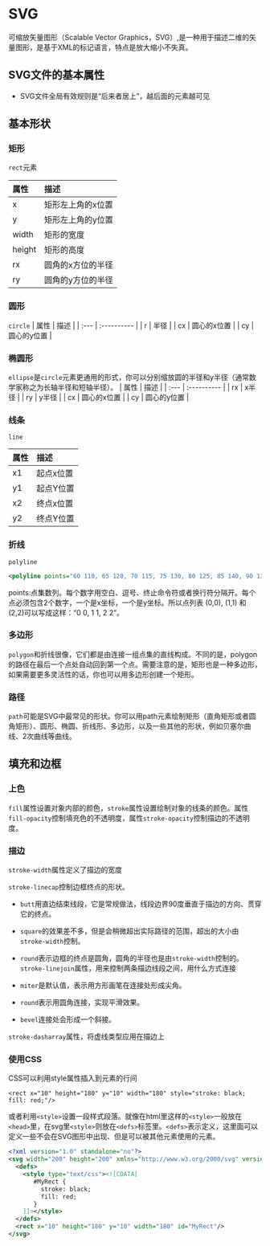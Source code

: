 # SVG

可缩放矢量图形（Scalable Vector Graphics，SVG）,是一种用于描述二维的矢量图形，是基于XML的标记语言，特点是放大缩小不失真。

## SVG文件的基本属性

- SVG文件全局有效规则是“后来者居上”，越后面的元素越可见

## 基本形状

### 矩形

 `rect`元素

 | 属性   | 描述              |
 | :----- | :---------------- |
 | x      | 矩形左上角的x位置 |
 | y      | 矩形左上角的y位置 |
 | width  | 矩形的宽度        |
 | height | 矩形的高度        |
 | rx     | 圆角的x方位的半径 |
 | ry     | 圆角的y方位的半径 |

### 圆形

 `circle`
 | 属性 | 描述        |
 | :--- | :---------- |
 | r    | 半径        |
 | cx   | 圆心的x位置 |
 | cy   | 圆心的y位置 |

### 椭圆形

`ellipse`是`circle`元素更通用的形式，你可以分别缩放圆的半径和y半径（通常数学家称之为长轴半径和短轴半径）。
 | 属性 | 描述        |
 | :--- | :---------- |
 | rx   | x半径       |
 | ry   | y半径       |
 | cx   | 圆心的x位置 |
 | cy   | 圆心的y位置 |

### 线条

`line`

| 属性 | 描述      |
| :--- | :-------- |
| x1   | 起点x位置 |
| y1   | 起点Y位置 |
| x2   | 终点x位置 |
| y2   | 终点Y位置 |

### 折线

`polyline`

```xml
<polyline points="60 110, 65 120, 70 115, 75 130, 80 125, 85 140, 90 135, 95 150, 100 145"/>
```

points:点集数列。每个数字用空白、逗号、终止命令符或者换行符分隔开。每个点必须包含2个数字，一个是x坐标，一个是y坐标。所以点列表 (0,0), (1,1) 和(2,2)可以写成这样：“0 0, 1 1, 2 2”。

### 多边形

`polygon`和折线很像，它们都是由连接一组点集的直线构成。不同的是，polygon的路径在最后一个点处自动回到第一个点。需要注意的是，矩形也是一种多边形，如果需要更多灵活性的话，你也可以用多边形创建一个矩形。

### 路径

`path`可能是SVG中最常见的形状。你可以用path元素绘制矩形（直角矩形或者圆角矩形）、圆形、椭圆、折线形、多边形，以及一些其他的形状，例如贝塞尔曲线、2次曲线等曲线。

## 填充和边框

### 上色

  `fill`属性设置对象内部的颜色，`stroke`属性设置绘制对象的线条的颜色。属性`fill-opacity`控制填充色的不透明度，属性`stroke-opacity`控制描边的不透明度。

### 描边

`stroke-width`属性定义了描边的宽度

`stroke-linecap`控制边框终点的形状。

- `butt`用直边结束线段，它是常规做法，线段边界90度垂直于描边的方向、贯穿它的终点。
- `square`的效果差不多，但是会稍微超出实际路径的范围，超出的大小由`stroke-width`控制。
- `round`表示边框的终点是圆角，圆角的半径也是由`stroke-width`控制的。
`stroke-linejoin`属性，用来控制两条描边线段之间，用什么方式连接

- `miter`是默认值，表示用方形画笔在连接处形成尖角。
- `round`表示用圆角连接，实现平滑效果。
- `bevel`连接处会形成一个斜接。

`stroke-dasharray`属性，将虚线类型应用在描边上

### 使用CSS

CSS可以利用style属性插入到元素的行间

```
<rect x="10" height="180" y="10" width="180" style="stroke: black; fill: red;"/>
```

或者利用`<style>`设置一段样式段落。就像在html里这样的`<style>`一般放在`<head>`里，在svg里`<style>`则放在`<defs>`标签里。`<defs>`表示定义，这里面可以定义一些不会在SVG图形中出现、但是可以被其他元素使用的元素。

```xml
<?xml version="1.0" standalone="no"?>
<svg width="200" height="200" xmlns="http://www.w3.org/2000/svg" version="1.1">
  <defs>
    <style type="text/css"><![CDATA[
       #MyRect {
         stroke: black;
         fill: red;
       }
    ]]></style>
  </defs>
  <rect x="10" height="180" y="10" width="180" id="MyRect"/>
</svg>
```
